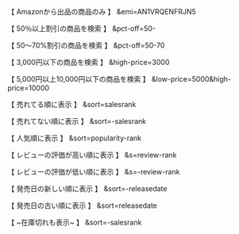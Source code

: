 【 Amazonから出品の商品のみ 】
&emi=AN1VRQENFRJN5

【 50％以上割引の商品を検索 】
&pct-off=50-  

【 50〜70%割引の商品を検索 】
&pct-off=50-70 

【 3,000円以下の商品を検索 】
&high-price=3000 

【 5,000円以上10,000円以下の商品を検索 】
&low-price=5000&high-price=10000

【 売れてる順に表示 】
&sort=salesrank

【 売れてない順に表示 】
&sort=-salesrank

【 人気順に表示 】
&sort=popularity-rank

【 レビューの評価が高い順に表示 】
&s=review-rank

【 レビューの評価が低い順に表示 】
&s=-review-rank

【 発売日の新しい順に表示 】
&sort=-releasedate

【 発売日の古い順に表示 】
&sort=releasedate

【 ~在庫切れも表示~ 】
&sort=-salesrank